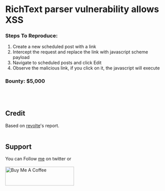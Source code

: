 # RichText parser vulnerability allows XSS

### Steps To Reproduce: 
1. Create a new scheduled post with a link
2. Intercept the request and replace the link with javascript scheme payload
3. Navigate to scheduled posts and click Edit
4. Observe the malicious link, if you click on it, the javascript will execute

### Bounty: $5,000
<br>&nbsp;

## Credit
Based on [revolte](https://hackerone.com/reports/1930763)'s report.
<br>&nbsp;

## Support
You can Follow [me](https://twitter.com/MeAsHacker_HNA) on twitter or
<br><br><a href="https://www.buymeacoffee.com/NafisiAslH" target="_blank"><img src="https://cdn.buymeacoffee.com/buttons/v2/default-yellow.png" alt="Buy Me A Coffee" style="height: 60px !important;width: 217px !important;" ></a>
